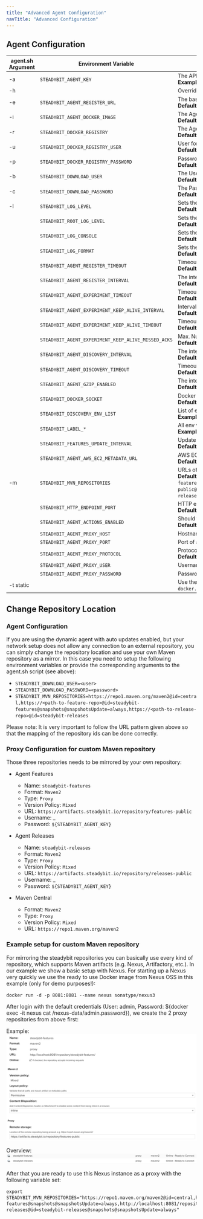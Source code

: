 ```yaml
---
title: "Advanced Agent Configuration"
navTitle: "Advanced Configuration"
---
```


## Agent Configuration

| agent.sh Argument | Environment Variable                                | Description
|-------------------|-----------------------------------------------------|----------------------------------------------------------------------------------------------------------
| -a                | `STEADYBIT_AGENT_KEY`                               | The API key the agent uses <br/> **Example:** `foobar`
| -h                |                                                     | Override the hostname for the docker container to use. Useful on docker for mac
| -e                | `STEADYBIT_AGENT_REGISTER_URL`                      | The baseUrl where the agent registers. <br/> **Default:** `https://platform.steadybit.io`
| -i                | `STEADYBIT_AGENT_DOCKER_IMAGE`                      | The Agent Docker image to use. <br/> **Default:** `docker.steadybit.io/steadybit/agent:latest`
| -r                | `STEADYBIT_DOCKER_REGISTRY`                         | The Agent Docker registry to use. <br/> **Default:** `docker.steadybit.io`
| -u                | `STEADYBIT_DOCKER_REGISTRY_USER`                    | User for authenticating against the Docker Registry. <br/> **Default:** `_`
| -p                | `STEADYBIT_DOCKER_REGISTRY_PASSWORD`                | Password for authenticating against the Docker Registry. <br/> **Default:** STEADYBIT_AGENT_KEY
| -b                | `STEADYBIT_DOWNLOAD_USER`                           | The User to authenticate with the steadybit agent repositories <br/> **Default:** `_`
| -c                | `STEADYBIT_DOWNLOAD_PASSWORD`                       | The Password to authenticate with the steadybit agent repositories <br/> **Default:** STEADYBIT_AGENT_KEY
| -l                | `STEADYBIT_LOG_LEVEL`                               | Sets the loglevel for the com.steadybit logger <br/> **Default:** `INFO`
|                   | `STEADYBIT_ROOT_LOG_LEVEL`                          | Sets the loglevel for the root logger <br/> **Default:** `ERROR`
|                   | `STEADYBIT_LOG_CONSOLE`                             | Sets the loglevel threshold for the console logger <br/> **Default:** `ALL`
|                   | `STEADYBIT_LOG_FORMAT`                              | Sets the log format for the console logger (`json` or `text`) <br/> **Default:** `text`
|                   | `STEADYBIT_AGENT_REGISTER_TIMEOUT`                  | Timeout for the registration request. <br/> **Default:** `5s`
|                   | `STEADYBIT_AGENT_REGISTER_INTERVAL`                 | The interval how often the agent registers at the platform. <br/> **Default:** `5s`
|                   | `STEADYBIT_AGENT_EXPERIMENT_TIMEOUT`                | Timeout for the request to connect to an experiment. <br/> **Default:** `5s`
|                   | `STEADYBIT_AGENT_EXPERIMENT_KEEP_ALIVE_INTERVAL`    | Interval how often a keep alive is sent during an experiment. <br/> **Default:** `5s`
|                   | `STEADYBIT_AGENT_EXPERIMENT_KEEP_ALIVE_TIMEOUT`     | Timeout for a keep alive during an experiment <br/> **Default:** `5s`
|                   | `STEADYBIT_AGENT_EXPERIMENT_KEEP_ALIVE_MISSED_ACKS` | Max. Number of missed acknowledgements during an experiment. <br/> **Default:** `3`
|                   | `STEADYBIT_AGENT_DISCOVERY_INTERVAL`                | The interval of often the agent runs the discovery. <br/> **Default:** `30s`
|                   | `STEADYBIT_AGENT_DISCOVERY_TIMEOUT`                 | Timeout for the discovery. <br/> **Default:** `10s`
|                   | `STEADYBIT_AGENT_GZIP_ENABLED`                      | The interval of often the agent runs the discovery. <br/> **Default:** `true`
|                   | `STEADYBIT_DOCKER_SOCKET`                           | Docker Socket to connect to. <br/> **Default:** `/var/run/docker.sock`
|                   | `STEADYBIT_DISCOVERY_ENV_LIST`                      | List of environment variables to inlude in the discovery <br/> **Example:** `STEADYBIT_DISCOVERY_ENV_LIST=STAGE,REGION`
|                   | `STEADYBIT_LABEL_*`                                 | All env vars with this prefix will be added as label <br/> **Example:** `STEADYBIT_LABEL_STAGE=test`
|                   | `STEADYBIT_FEATURES_UPDATE_INTERVAL`                | Update Interval for Features <br/> **Default:** `PT6H` (6 Hours)
|                   | `STEADYBIT_AGENT_AWS_EC2_METADATA_URL`              | AWS EC2 Metadata URL <br/> **Default:** `http://169.254.169.254/latest/`
| -m                | `STEADYBIT_MVN_REPOSITORIES`                        | URLs of the steadybit agent repositories (Maven) <br/> **Default:** `https://artifacts.steadybit.io/repository/features-public@id=steadybit-features@snapshots@snapshotsUpdate=always,https://artifacts.steadybit.io/repository/releases-public@id=steadybit-releases@snapshots@snapshotsUpdate=always,https://repo1.maven.org/maven2@id=central` |
|                   | `STEADYBIT_HTTP_ENDPOINT_PORT`                      | HTTP endpoint port for the health check url <br/> **Default:** `42999`
|                   | `STEADYBIT_AGENT_ACTIONS_ENABLED`                   | Should this agent be eligible for executing actions? <br/> **Default:** `true`
|                   | `STEADYBIT_AGENT_PROXY_HOST`                        | Hostname of a proxy to access steadybit platform <br/>
|                   | `STEADYBIT_AGENT_PROXY_PORT`                        | Port of a proxy to access steadybit platform <br/>
|                   | `STEADYBIT_AGENT_PROXY_PROTOCOL`                    | Protocol of a proxy to access steadybit platform <br/> **Default:** `http`
|                   | `STEADYBIT_AGENT_PROXY_USER`                        | Username of a proxy to access steadybit platform <br/>
|                   | `STEADYBIT_AGENT_PROXY_PASSWORD`                    | Password of a proxy to access steadybit platform <br/>
| -t static         |                                                     | Use the static version of the agent. When using Docker please use the static version of the image: `docker.steadybit.io/steadybit/agent-static` |

## Change Repository Location

### Agent Configuration

If you are using the dynamic agent with auto updates enabled, but your network setup does not allow any connection to an external repository,
you can simply change the repository location and use your own Maven repository as a mirror.
In this case you need to setup the following environment variables or provide the corresponding arguments to the agent.sh script (see above):

* `STEADYBIT_DOWNLOAD_USER=<user>`
* `STEADYBIT_DOWNLOAD_PASSWORD=<password>`
* `STEADYBIT_MVN_REPOSITORIES=https://repo1.maven.org/maven2@id=central,https://<path-to-feature-repo>@id=steadybit-features@snapshots@snapshotsUpdate=always,https://<path-to-release-repo>@id=steadybit-releases`

Please note: It is very important to follow the URL pattern given above so that the mapping of the repository ids can be done correctly.

### Proxy Configuration for custom Maven repository

Those three repositories needs to be mirrored by your own repository:

* Agent Features
  - Name: `steadybit-features`
  - Format: `Maven2`
  - Type: `Proxy`
  - Version Policy: `Mixed`
  - URL: `https://artifacts.steadybit.io/repository/features-public`
  - Username: _
  - Password: `${STEADYBIT_AGENT_KEY}`

* Agent Releases
  - Name: `steadybit-releases`
  - Format: `Maven2`
  - Type: `Proxy`
  - Version Policy: `Mixed`
  - URL: `https://artifacts.steadybit.io/repository/releases-public`
  - Username: _
  - Password: `${STEADYBIT_AGENT_KEY}`

* Maven Central
  - Format: `Maven2`
  - Type: `Proxy`
  - Version Policy: `Mixed`
  - URL: `https://repo1.maven.org/maven2`

### Example setup for custom Maven repository

For mirroring the steadybit repositories you can basically use every kind of repository, which supports Maven artifacts (e.g. Nexus, Artifactory, etc.).
In our example we show a basic setup with Nexus. For starting up a Nexus very quickly we use the ready to use Docker image from Nexus OSS in this example (only for demo purposes!):

```
docker run -d -p 8081:8081 --name nexus sonatype/nexus3
```

After login with the default credentials (User: admin, Password: ${docker exec -it nexus cat /nexus-data/admin.password}), we create the 2 proxy repositories from above first:

Example:
![Nexus Repository Example](nexus-repo.png)

Overview:
![Nexus Repositories Overview](nexus-repos.png)

After that you are ready to use this Nexus instance as a proxy with the following variable set:

```
export STEADYBIT_MVN_REPOSITORIES="https://repo1.maven.org/maven2@id=central,http://localhost:8081/repository/steadybit-features@snapshots@snapshotsUpdate=always,http://localhost:8081/repository/steadybit-releases@id=steadybit-releases@snapshots@snapshotsUpdate=always"
```
